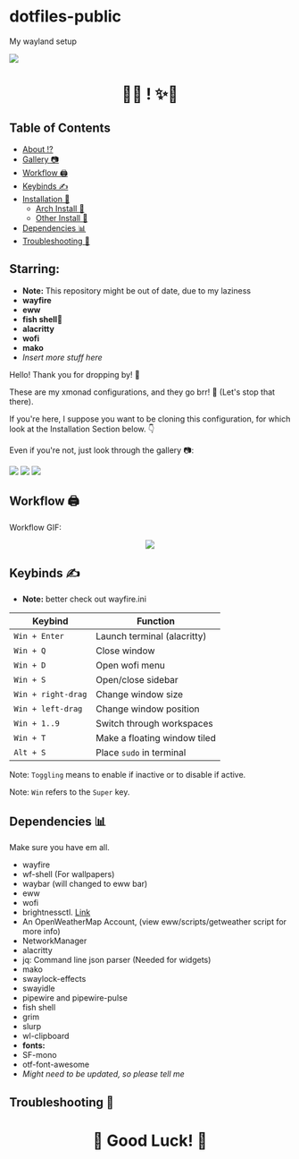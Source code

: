 # dotfiles-public
My wayland setup

<img src='/screenshots/yeeyee.jpg'>

<h1 align="center">🚀✨ ! ✨🚀</h1>


## Table of Contents

- [About ⁉️](#about)
- [Gallery 📷](#gal)
- [Workflow 🖨️](#workflow)
- [Keybinds ✍️](#keybinds)
- [Installation 🤵‍](#inst)
  - [Arch Install 🌇](#arch)
  - [Other Install 🚂](#other)
- [Dependencies 📊](#deps)
- [Troubleshooting 🔫](#trouble)

<a id="about"></a>

## Starring:

- **Note:** This repository might be out of date, due to my laziness
- **wayfire**
- **eww** 
- **fish shell**🤢
- **alacritty**
- **wofi**
- **mako**
- *Insert more stuff here*


Hello! Thank you for dropping by! 👋

These are my xmonad configurations, and they go brr! 🚀 (Let's stop that there).

If you're here, I suppose you want to be cloning this configuration, for which look at the Installation Section below. 👇 

Even if you're not, just look through the gallery 📷:



<a id="gal"></a>
<img src='/screenshots/sidebar.png'>
<img src='/screenshots/firefox.png'>
<img src='/screenshots/center.png'>

<a id="workflow"></a>

## Workflow 🖨️
Workflow GIF:

<p align="center">
  <img src="https://github.com/vggscqq/preview/blob/main/workflow.gif">
</p>


<a id="keybinds"></a>
## Keybinds ✍️

- **Note:** better check out wayfire.ini

|        Keybind         |                 Function                 |
| ---------------------- | ---------------------------------------- |
| `Win + Enter`          | Launch terminal (alacritty)              |
| `Win + Q`              | Close window                             |
| `Win + D`              | Open wofi menu                           |
| `Win + S`              | Open/close sidebar                       |
| `Win + right-drag`     | Change window size                       |
| `Win + left-drag`      | Change window position                   |
| `Win + 1..9`           | Switch through workspaces                |
| `Win + T`              | Make a floating window tiled             |
| `Alt + S`              | Place `sudo` in terminal                 |

Note: `Toggling` means to enable if inactive or to disable if active.

Note: `Win` refers to the `Super` key.

## Dependencies 📊
Make sure you have em all.

-    wayfire
-    wf-shell (For wallpapers)
-    waybar (will changed to eww bar)
-    eww
-    wofi
-    brightnessctl. [Link](https://github.com/Hummer12007/brightnessctl)
-    An OpenWeatherMap Account, (view eww/scripts/getweather script for more info)
-    NetworkManager
-    alacritty
-    jq: Command line json parser (Needed for widgets)
-    mako
-    swaylock-effects
-    swayidle
-    pipewire and pipewire-pulse
-    fish shell
-    grim
-    slurp
-    wl-clipboard
-    **fonts:**
  -    SF-mono
  -    otf-font-awesome
-    *Might need to be updated, so please tell me*
<a id="trouble"></a>
## Troubleshooting 🔫
   
<h1 align="center">🌟 Good Luck! 🌟</h1>
